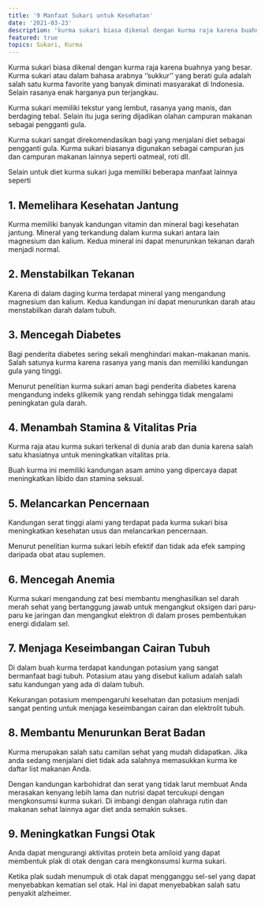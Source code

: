 ```yaml
---
title: '9 Manfaat Sukari untuk Kesehatan'
date: '2021-03-23'
description: 'kurma sukari biasa dikenal dengan kurma raja karena buahnya yang besar. kurma sukari atau dalam bahasa arabnya ‘’sukkur’’ yang berati gula adalah salah satu kurma favorite yang banyak diminati masyarakat di indonesia. selain rasanya enak harganya pun terjangkau..'
featured: true
topics: Sukari, Kurma
---
```


Kurma sukari biasa dikenal dengan kurma raja karena buahnya yang besar. Kurma sukari atau dalam bahasa arabnya ‘’sukkur’’ yang berati gula adalah salah satu kurma favorite yang banyak diminati masyarakat di Indonesia. Selain rasanya enak harganya pun terjangkau.

Kurma sukari memiliki tekstur yang lembut, rasanya yang manis, dan berdaging tebal. Selain itu juga sering dijadikan olahan campuran makanan sebagai pengganti gula.

Kurma sukari sangat direkomendasikan bagi yang menjalani diet sebagai pengganti gula. Kurma sukari biasanya digunakan sebagai campuran jus dan campuran makanan lainnya seperti oatmeal, roti dll.

Selain untuk diet kurma sukari juga memiliki beberapa manfaat lainnya seperti

## 1. Memelihara Kesehatan Jantung

Kurma memiliki banyak kandungan vitamin dan mineral bagi kesehatan jantung. Mineral yang terkandung dalam kurma sukari antara lain magnesium dan kalium. Kedua mineral ini dapat menurunkan tekanan darah menjadi normal.

## 2. Menstabilkan Tekanan

Karena di dalam daging kurma terdapat mineral yang mengandung magnesium dan kalium. Kedua kandungan ini dapat menurunkan darah atau menstabilkan darah dalam tubuh.

## 3. Mencegah Diabetes

Bagi penderita diabetes sering sekali menghindari makan-makanan manis. Salah satunya kurma karena rasanya yang manis dan memiliki kandungan gula yang tinggi.

Menurut penelitian kurma sukari aman bagi penderita diabetes karena mengandung indeks glikemik yang rendah sehingga tidak mengalami peningkatan gula darah.

## 4. Menambah Stamina & Vitalitas Pria

Kurma raja atau kurma sukari terkenal di dunia arab dan dunia karena salah satu khasiatnya untuk meningkatkan vitalitas pria.

Buah kurma ini memiliki kandungan asam amino yang dipercaya dapat meningkatkan libido dan stamina seksual.

## 5. Melancarkan Pencernaan

Kandungan serat tinggi alami yang terdapat pada kurma sukari bisa meningkatkan kesehatan usus dan melancarkan pencernaan.

Menurut penelitian kurma sukari lebih efektif dan tidak ada efek samping daripada obat atau suplemen.

## 6. Mencegah Anemia

Kurma sukari mengandung zat besi membantu menghasilkan sel darah merah sehat yang bertanggung jawab untuk mengangkut oksigen dari paru-paru ke jaringan dan mengangkut elektron di dalam proses pembentukan energi didalam sel.

## 7. Menjaga Keseimbangan Cairan Tubuh

Di dalam buah kurma terdapat kandungan potasium yang sangat bermanfaat bagi tubuh. Potasium atau yang disebut kalium adalah salah satu kandungan yang ada di dalam tubuh.

Kekurangan potasium mempengaruhi kesehatan dan potasium menjadi sangat penting untuk menjaga keseimbangan cairan dan elektrolit tubuh.

## 8. Membantu Menurunkan Berat Badan

Kurma merupakan salah satu camilan sehat yang mudah didapatkan. Jika anda sedang menjalani diet tidak ada salahnya memasukkan kurma ke daftar list makanan Anda.

Dengan kandungan karbohidrat dan serat yang tidak larut membuat Anda merasakan kenyang lebih lama dan nutrisi dapat tercukupi dengan mengkonsumsi kurma sukari. Di imbangi dengan olahraga rutin dan makanan sehat lainnya agar diet anda semakin sukses.

## 9. Meningkatkan Fungsi Otak

Anda dapat mengurangi aktivitas protein beta amiloid yang dapat membentuk plak di otak dengan cara mengkonsumsi kurma sukari.

Ketika plak sudah menumpuk di otak dapat mengganggu sel-sel yang dapat menyebabkan kematian sel otak. Hal ini dapat menyebabkan salah satu penyakit alzheimer.
